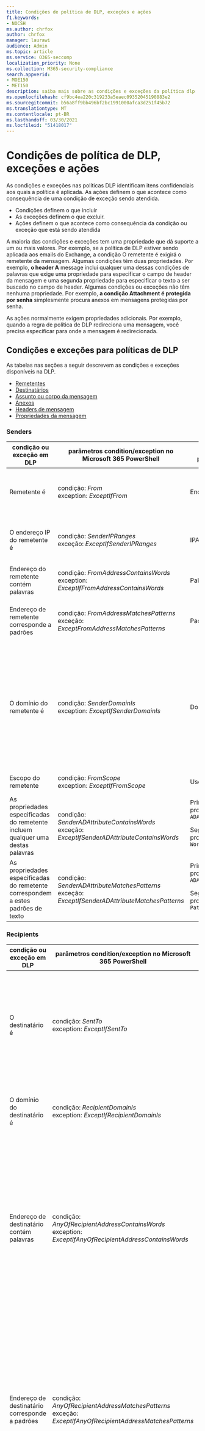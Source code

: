 ```yaml
---
title: Condições de política de DLP, exceções e ações
f1.keywords:
- NOCSH
ms.author: chrfox
author: chrfox
manager: laurawi
audience: Admin
ms.topic: article
ms.service: O365-seccomp
localization_priority: None
ms.collection: M365-security-compliance
search.appverid:
- MOE150
- MET150
description: saiba mais sobre as condições e exceções da política dlp
ms.openlocfilehash: cf9bc4ea220c319233a5eaec09352045190883e2
ms.sourcegitcommit: b56a8ff9bb496bf2bc1991000afca3d251f45b72
ms.translationtype: MT
ms.contentlocale: pt-BR
ms.lasthandoff: 03/30/2021
ms.locfileid: "51418017"
---
```

# <a name="dlp-policy-conditions-exceptions-and-actions"></a>Condições de política de DLP, exceções e ações

As condições e exceções nas políticas DLP identificam itens confidenciais aos quais a política é aplicada. As ações definem o que acontece como consequência de uma condição de exceção sendo atendida.

- Condições definem o que incluir
- As exceções definem o que excluir.
- Ações definem o que acontece como consequência da condição ou exceção que está sendo atendida
 
A maioria das condições e exceções tem uma propriedade que dá suporte a um ou mais valores. Por exemplo, se a política de DLP estiver  sendo aplicada aos emails do Exchange, a condição O remetente é exigirá o remetente da mensagem. Algumas condições têm duas propriedades. Por exemplo, **o header A** message inclui qualquer uma dessas condições de palavras que exige uma propriedade para especificar o campo de header da mensagem e uma segunda propriedade para especificar o texto a ser buscado no campo de header. Algumas condições ou exceções não têm nenhuma propriedade. Por exemplo, **a condição Attachment é protegida por senha** simplesmente procura anexos em mensagens protegidas por senha.

As ações normalmente exigem propriedades adicionais. Por exemplo, quando a regra de política de DLP redireciona uma mensagem, você precisa especificar para onde a mensagem é redirecionada. 
<!-- Some actions have multiple properties that are available or required. For example, when the rule adds a header field to the message header, you need to specify both the name and value of the header. When the rule adds a disclaimer to messages, you need to specify the disclaimer text, but you can also specify where to insert the text, or what to do if the disclaimer can't be added to the message. Typically, you can configure multiple actions in a rule, but some actions are exclusive. For example, one rule can't reject and redirect the same message.-->

## <a name="conditions-and-exceptions-for-dlp-policies"></a>Condições e exceções para políticas de DLP

As tabelas nas seções a seguir descrevem as condições e exceções disponíveis na DLP.

- [Remetentes](#senders)
- [Destinatários](#recipients)
- [Assunto ou corpo da mensagem](#message-subject-or-body)
- [Anexos](#attachments)
- [Headers de mensagem](#message-headers)
- [Propriedades da mensagem](#message-properties)

### <a name="senders"></a>Senders


|**condição ou exceção em DLP**  |**parâmetros condition/exception no Microsoft 365 PowerShell** |**tipo de propriedade**  |**description**|
|---------|---------|---------|---------|
|Remetente é |condição: *From* <br/> exception: *ExceptIfFrom*      |Endereços |     Mensagens enviadas pelas caixas de correio especificadas, usuários de email, contatos de email ou grupos do Microsoft 365 na organização.|
|O endereço IP do remetente é     |condição: *SenderIPRanges*<br/> exceção: *ExceptIfSenderIPRanges*         |  IPAddressRanges       | Mensagens em que o endereço IP do remetente corresponde ao endereço IP especificado ou se enquadram no intervalo de endereços IP especificado.       |
|Endereço do remetente contém palavras   | condição: *FromAddressContainsWords* <br/> exception: *ExceptIfFromAddressContainsWords*        |   Palavras      |   Mensagens que contêm as palavras especificadas no endereço de email do remetente.|
| Endereço de remetente corresponde a padrões    | condição: *FromAddressMatchesPatterns* <br/> exceção: *ExceptFromAddressMatchesPatterns*       |      Padrões   |  Mensagens em que o endereço de email do remetente contém padrões de texto que combinam com as expressões regulares especificadas.  |
|O domínio do remetente é  |  condição: *SenderDomainIs* <br/> exception: *ExceptIfSenderDomainIs*       |DomainName         |     Mensagens em que o domínio do endereço de email do remetente corresponde ao valor especificado. Se você precisar encontrar domínios  de remetente que contenham o domínio especificado (por exemplo, qualquer subdomínio de um domínio), use a condição *DeAddressMatchesPatterns* do endereço do remetente e especifique o domínio usando a sintaxe: ' \. domain \. com$'.    |
|Escopo do remetente    | condição: *FromScope* <br/> exception: *ExceptIfFromScope*    | UserScopeFrom    |    Mensagens enviadas por senders internos ou externos.    |
|As propriedades especificadas do remetente incluem qualquer uma destas palavras|condição: *SenderADAttributeContainsWords* <br/> exceção: *ExceptIfSenderADAttributeContainsWords*|Primeira propriedade: `ADAttribute` <p> Segunda propriedade: `Words`|Mensagens onde o atributo Do Active Directory especificado do remetente contém qualquer uma das palavras especificadas.|
|As propriedades especificadas do remetente correspondem a estes padrões de texto|condição: *SenderADAttributeMatchesPatterns* <br/> exceção: *ExceptIfSenderADAttributeMatchesPatterns*|Primeira propriedade: `ADAttribute` <p> Segunda propriedade: `Patterns`|Mensagens em que o atributo Do Active Directory especificado do remetente contém padrões de texto que corresponderem às expressões regulares especificadas.|

### <a name="recipients"></a>Recipients

|**condição ou exceção em DLP**| **parâmetros condition/exception no Microsoft 365 PowerShell** |    **tipo de propriedade** | **description**|
|---------|---------|---------|---------|
|O destinatário é|  condição: *SentTo* <br/> exception: *ExceptIfSentTo* | Endereços | Mensagens em que um dos destinatários é a caixa de correio, o usuário de email ou o contato de email especificado na organização. Os destinatários podem estar nos campos **Para,** **Cc** ou **Cc** da mensagem.|
|O domínio do destinatário é|   condição: *RecipientDomainIs* <br/> exception: *ExceptIfRecipientDomainIs* |   DomainName |    Mensagens em que o domínio do endereço de email do destinatário corresponde ao valor especificado.|
|Endereço de destinatário contém palavras|  condição: *AnyOfRecipientAddressContainsWords* <br/> exception: *ExceptIfAnyOfRecipientAddressContainsWords*|  Palavras|  Mensagens que contêm as palavras especificadas no endereço de email do destinatário. <br/>**Observação**: Essa condição não considera mensagens que são enviadas a endereços proxy de destinatários. Ela só faz a correspondência de mensagens que são enviadas ao endereço de email principal do destinatário.|
|Endereço de destinatário corresponde a padrões| condição: *AnyOfRecipientAddressMatchesPatterns* <br/> exceção: *ExceptIfAnyOfRecipientAddressMatchesPatterns*| Padrões    |Mensagens em que o endereço de email de um destinatário contém padrões de texto que corresponderem às expressões regulares especificadas. <br/> **Observação**: Essa condição não considera mensagens que são enviadas a endereços proxy de destinatários. Ela só faz a correspondência de mensagens que são enviadas ao endereço de email principal do destinatário.|
|Enviado para membro do| condição: *SentToMemberOf* <br/> exception: *ExceptIfSentToMemberOf*|  Endereços|  Mensagens que contêm destinatários que são membros do grupo de distribuição especificado, grupo de segurança habilitado para email ou grupo do Microsoft 365. O grupo pode estar nos campos **Para,** **Cc** ou **Cc** da mensagem.|

### <a name="message-subject-or-body"></a>Assunto ou corpo da mensagem

|**condição ou exceção em DLP** | **parâmetros condition/exception no Microsoft 365 PowerShell** |**tipo de propriedade**| **description**|
|---------|---------|---------|---------|
|Subject contém palavras ou frases| condição: *SubjectContainsWords* <br/> exception: *ExceptIf SubjectContainsWords*| Palavras   |Mensagens que têm as palavras especificadas no campo Assunto.|
|Subject corresponde a padrões|condição: *SubjectMatchesPatterns* <br/> exception: *ExceptIf SubjectMatchesPatterns*|Padrões   |Mensagens onde o campo Assunto contém padrões de texto que corresponderem às expressões regulares especificadas.|
|Conteúdo contém|  condição: *ContentContainsSensitiveInformation* <br/> exception *ExceptIfContentContainsSensitiveInformation*| SensitiveInformationTypes|  Mensagens ou documentos que contêm informações confidenciais conforme definido pelas políticas de prevenção contra perda de dados (DLP).|
| Subject ou Body corresponde ao padrão    | condição: *SubjectOrBodyMatchesPatterns* <br/> exceção: *ExceptIfSubjectOrBodyMatchesPatterns*    | Padrões    | Mensagens onde o campo de assunto ou o corpo da mensagem contém padrões de texto que corresponderem às expressões regulares especificadas.    |
| Assunto ou Corpo contém palavras    | condição: *SubjectOrBodyContainsWords* <br/> exceção: *ExceptIfSubjectOrBodyContainsWords*    | Palavras    | Mensagens que têm as palavras especificadas no campo assunto ou no corpo da mensagem    |


### <a name="attachments"></a>Attachments

|**condição ou exceção em DLP**| **parâmetros condition/exception no Microsoft 365 PowerShell**| **tipo de propriedade**   |**description**|
|---------|---------|---------|---------|
|O anexo é protegido por senha|condição: *DocumentIsPasswordProtected* <br/> exception: *ExceptIfDocumentIsPasswordProtected*|nenhuma| Mensagens em que um anexo está protegido por senha (e, portanto, não podem ser verificados). A detecção de senha só funciona para documentos do Office, arquivos .zip e arquivos .7z.|
|Extensão de arquivo do anexo é|condição: *ContentExtensionMatchesWords* <br/> exception: *ExceptIfContentExtensionMatchesWords*|  Palavras   |Mensagens em que a extensão de arquivo de um anexo corresponde a qualquer uma das palavras especificadas.|
|O conteúdo de qualquer anexo de email não pôde ser verificado|condição: *DocumentIsUnsupported* <br/>exception: *ExceptIf DocumentIsUnsupported*|   n/d|    Mensagens em que um anexo não é reconhecido na verdade pelo Exchange Online.|
|O conteúdo de qualquer anexo de email não concluiu a verificação|   condição: *ProcessingLimitExceeded* <br/> exceção: *ExceptIfProcessingLimitExceeded*|    n/d |Mensagens em que o mecanismo de regras não pôde concluir a verificação dos anexos. Você pode usar essa condição para criar regras que funcionam em conjunto para identificar e processar mensagens em que o conteúdo não pôde ser totalmente verificado.|
|Nome do documento contém palavras|condição: *DocumentNameMatchesWords* <br/> exception: *ExceptIfDocumentNameMatchesWords* |Palavras  |Mensagens em que o nome de arquivo de um anexo corresponde a qualquer uma das palavras especificadas.|
|Nome do documento corresponde a padrões|condição: *DocumentNameMatchesPatterns* <br/> exception: *ExceptIfDocumentNameMatchesPatterns*|    Padrões    |Mensagens em que o nome de arquivo de um anexo contém padrões de texto que corresponderem às expressões regulares especificadas.|
|A propriedade do documento é|condição: *ContentPropertyContainsWords* <br/> exceção: *ExceptIfContentPropertyContainsWords* |Palavras| Mensagens ou documentos em que a extensão de arquivo de um anexo corresponde a qualquer uma das palavras especificadas.|
|Tamanho do documento é igual ou maior do que| condição: *DocumentSizeOver* <br/> exception: *ExceptIfDocumentSizeOver*|    Size    |Mensagens em que qualquer anexo é maior ou igual ao valor especificado.|
|O conteúdo de qualquer anexo inclui qualquer uma dessas palavras| condição: *DocumentContainsWords* <br/> exception: *ExceptIfDocumentContainsWords* |`Words`|Mensagens em que um anexo contém as palavras especificadas.|
|Qualquer conteúdo de anexo corresponde a esses padrões de texto|condição: *DocumentMatchesPatterns* <br/> exception: *ExceptIfDocumentMatchesPatterns* |`Patterns`|Mensagens em que um anexo contém padrões de texto que corresponderem às expressões regulares especificadas. |

### <a name="message-headers"></a>Headers de mensagem

|**condição ou exceção em DLP**| **parâmetros condition/exception no Microsoft 365 PowerShell**| **tipo de propriedade**|  **description**|
|---------|---------|---------|---------|
|O header contém palavras ou frases|condição: *HeaderContainsWords* <br/> exceção: *ExceptIfHeaderContainsWords*|  Tabela hash  |As mensagens que contêm o campo de header especificado e o valor desse campo de header contêm as palavras especificadas.|
|O header corresponde aos padrões|   condição: *HeaderMatchesPatterns* <br/> exceção: *ExceptIfHeaderMatchesPatterns*|    Tabela hash  |As mensagens que contêm o campo de header especificado e o valor desse campo de header contêm as expressões regulares especificadas.|

### <a name="message-properties"></a>Propriedades da mensagem

|**condição ou exceção em DLP**| **parâmetros condition/exception no Microsoft 365 PowerShell**| **tipo de propriedade**   |**description**|
|---------|---------|---------|---------|
| Com importância    | condição: *WithImportance* <br/> exception: *ExceptIfWithImportance*    | Importance    | Mensagens marcadas com o nível de importância especificado.    |
| Conjunto de caracteres de conteúdo contém palavras    | condição: *ContentCharacterSetContainsWords* <br/> *ExceptIfContentCharacterSetContainsWords*    | CharacterSets    | Mensagens que têm qualquer um dos nomes de conjunto de caracteres especificados.    |
| Tem substituição de remetente    | condição: *HasSenderOverride* <br/> exception: *ExceptIfHasSenderOverride*    | n/d    | Mensagens em que o remetente optou por substituir uma política de prevenção contra perda de dados (DLP). Para obter mais informações sobre políticas de DLP, consulte [Prevenção contra perda de dados](./data-loss-prevention-policies.md).   |
| Tipo de mensagem corresponde    | condição: *MessageTypeMatches* <br/> exception: *ExceptIfMessageTypeMatches*    | MessageType    | Mensagens do tipo especificado.    |
|O tamanho da mensagem é maior ou igual a| condição: *MessageSizeOver* <br/> exception: *ExceptIfMessageSizeOver* |`Size`|Mensagens em que o tamanho total (mensagem mais anexos) é maior ou igual ao valor especificado. **Observação:** os limites de tamanho da mensagem em caixas de correio são avaliados antes das regras de fluxo de emails. Uma mensagem muito grande para uma caixa de correio será rejeitada antes que uma regra com essa condição seja capaz de agir na mensagem.|

## <a name="actions-for-dlp-policies"></a>Ações para políticas DLP

Esta tabela descreve as ações que estão disponíveis na DLP.


|**ação em DLP**|**parâmetros de ação no Microsoft 365 PowerShell**|**tipo de propriedade**|**description**|
|---------|---------|---------|---------|
|Definir o header|SetHeader|Primeira propriedade: *Nome do Header* </br> Segunda propriedade: *Valor do Header*|O parâmetro SetHeader especifica uma ação para a regra DLP que adiciona ou modifica um campo de header e um valor no header da mensagem. Este parâmetro usa a sintaxe "HeaderName:HeaderValue". Você pode especificar vários pares de nome de header e valor separados por vírgulas|
|Remover o header| RemoveHeader| Primeira propriedade: *MessageHeaderField*</br> Segunda propriedade: *String*|  O parâmetro RemoveHeader especifica uma ação para a regra DLP que remove um campo de header do header da mensagem. Este parâmetro usa a sintaxe "HeaderName" ou "HeaderName:HeaderValue". Você pode especificar vários nomes de header ou nomes de header e pares de valores separados por vírgulas|
|Redirecionar a mensagem para usuários específicos|*RedirectMessageTo*|Endereços| Redireciona a mensagem para os destinatários especificados. A mensagem não é entregue aos destinatários originais, e nenhuma notificação é enviada ao remetente ou aos destinatários originais.|
|Encaminhar a mensagem para aprovação ao gerente do remetente| Moderado|Primeira propriedade: *ModerateMessageByManager*</br> Segunda propriedade: *Boolean*|O parâmetro Moderate especifica uma ação para a regra DLP que envia a mensagem de email para um moderador. Este parâmetro usa a sintaxe: @{ModerateMessageByManager = <$true \| $false>;|
|Encaminhar a mensagem para aprovação para aprovações específicas| Moderado|Primeira propriedade: *ModerateMessageByUser*</br>Segunda propriedade: *Endereços*|O parâmetro Moderate especifica uma ação para a regra DLP que envia a mensagem de email para um moderador. Este parâmetro usa a sintaxe: @{ ModerateMessageByUser = @("emailaddress1","emailaddress2",..."emailaddressN")}|
|Adicionar destinatário|AddRecipients|Primeira propriedade: *Field*</br>Segunda propriedade: *Endereços*| Adiciona um ou mais destinatários ao campo To/Cc/Bcc da mensagem. Este parâmetro usa a sintaxe: @{<AddToRecipients \| CopyTo \| BlindCopyTo> = "emailaddress"}|
|Adicionar o gerente do remetente como destinatário|AddRecipients | Primeira propriedade: *AddedManagerAction*</br>Segunda propriedade: *Field* | Adiciona o gerente do remetente à mensagem como o tipo de destinatário especificado ( Para, Cc, Cc ) ou redireciona a mensagem para o gerente do remetente sem notificar o remetente ou o destinatário. Essa ação só funcionará se o atributo Manager do remetente for definido no Active Directory. Este parâmetro usa a sintaxe: @{AddManagerAsRecipientType = "<To \| Cc \| Bcc>"}|    
Assunto prepend    |PrependSubject    |String    |Adiciona o texto especificado ao início do campo Assunto da mensagem. Considere usar um espaço ou dois pontos (:) como o último caractere do texto especificado para diferenciá-lo do texto de assunto original.</br>Para impedir que a mesma cadeia de caracteres seja adicionada a mensagens que já contenham o texto no assunto (por exemplo, respostas), adicione a exceção "O assunto contém palavras" (ExceptIfSubjectContainsWords) à regra.    
|Aplicar aviso de isenção de responsabilidade HTML    |AplicarHtmlDisclaimer    |Primeira propriedade: *Text*</br>Segunda propriedade: *Location*</br>Terceira propriedade: *ação fallback*    |Aplica o aviso de isenção de responsabilidade HTML especificado ao local necessário da mensagem.</br>Este parâmetro usa a sintaxe: @{ Text = " " ; Location = <Append \| Prepend>; FallbackAction = <Wrap \| Ignore \| Reject> }
|Remover a Criptografia de Mensagens do Office 365 e a proteção de direitos    | RemoveRMSTemplate | n/d| Remove a criptografia do Office 365 aplicada em um email|
